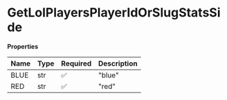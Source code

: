 # GetLolPlayersPlayerIdOrSlugStatsSide

**Properties**

| Name | Type | Required | Description |
| :--- | :--- | :------- | :---------- |
| BLUE | str  | ✅       | "blue"      |
| RED  | str  | ✅       | "red"       |

<!-- This file was generated by liblab | https://liblab.com/ -->
